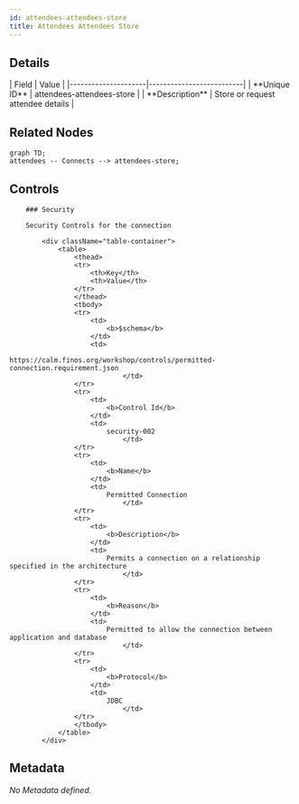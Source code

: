 ```yaml
---
id: attendees-attendees-store
title: Attendees Attendees Store
---
```


## Details
<div className="table-container">
| Field               | Value                    |
|---------------------|--------------------------|
| **Unique ID**       | attendees-attendees-store                   |
| **Description**      |  Store or request attendee details   |
</div>

## Related Nodes
```mermaid
graph TD;
attendees -- Connects --> attendees-store;

```

## Controls

        ### Security

        Security Controls for the connection

            <div className="table-container">
                <table>
                    <thead>
                    <tr>
                        <th>Key</th>
                        <th>Value</th>
                    </tr>
                    </thead>
                    <tbody>
                    <tr>
                        <td>
                            <b>$schema</b>
                        </td>
                        <td>
                            https://calm.finos.org/workshop/controls/permitted-connection.requirement.json
                                </td>
                    </tr>
                    <tr>
                        <td>
                            <b>Control Id</b>
                        </td>
                        <td>
                            security-002
                                </td>
                    </tr>
                    <tr>
                        <td>
                            <b>Name</b>
                        </td>
                        <td>
                            Permitted Connection
                                </td>
                    </tr>
                    <tr>
                        <td>
                            <b>Description</b>
                        </td>
                        <td>
                            Permits a connection on a relationship specified in the architecture
                                </td>
                    </tr>
                    <tr>
                        <td>
                            <b>Reason</b>
                        </td>
                        <td>
                            Permitted to allow the connection between application and database
                                </td>
                    </tr>
                    <tr>
                        <td>
                            <b>Protocol</b>
                        </td>
                        <td>
                            JDBC
                                </td>
                    </tr>
                    </tbody>
                </table>
            </div>


## Metadata
  _No Metadata defined._
